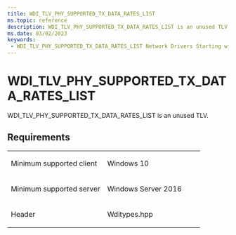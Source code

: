 ```yaml
---
title: WDI_TLV_PHY_SUPPORTED_TX_DATA_RATES_LIST
ms.topic: reference
description: WDI_TLV_PHY_SUPPORTED_TX_DATA_RATES_LIST is an unused TLV.
ms.date: 03/02/2023
keywords:
 - WDI_TLV_PHY_SUPPORTED_TX_DATA_RATES_LIST Network Drivers Starting with Windows Vista
---
```


# WDI\_TLV\_PHY\_SUPPORTED\_TX\_DATA\_RATES\_LIST


WDI\_TLV\_PHY\_SUPPORTED\_TX\_DATA\_RATES\_LIST is an unused TLV.

## Requirements

<table>
<colgroup>
<col width="50%" />
<col width="50%" />
</colgroup>
<tbody>
<tr class="odd">
<td><p>Minimum supported client</p></td>
<td><p>Windows 10</p></td>
</tr>
<tr class="even">
<td><p>Minimum supported server</p></td>
<td><p>Windows Server 2016</p></td>
</tr>
<tr class="odd">
<td><p>Header</p></td>
<td>Wditypes.hpp</td>
</tr>
</tbody>
</table>

 

 




